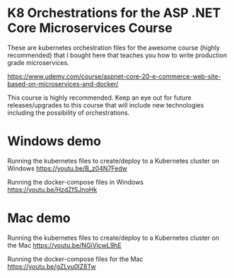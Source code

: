 # K8 Orchestrations for the ASP .NET Core Microservices Course
These are kubernetes orchestration files for the awesome course (highly recommended) that I bought here that teaches you how to write production grade microservices.

https://www.udemy.com/course/aspnet-core-20-e-commerce-web-site-based-on-microservices-and-docker/

This course is highly recommended.  Keep an eye out for future releases/upgrades to this course that will 
include new technologies including the possibility of orchestrations.

# Windows demo

Running the kubernetes files to create/deploy to a Kubernetes cluster on Windows
https://youtu.be/B_z04N7Fedw

Running the docker-compose files in Windows
https://youtu.be/HzdZfSJnoHk

# Mac demo

Running the kubernetes files to create/deploy to a Kubernetes cluster on the Mac
https://youtu.be/NGiVjcwL9hE

Running the docker-compose files for the Mac
https://youtu.be/gZLyu0lZ8Tw

